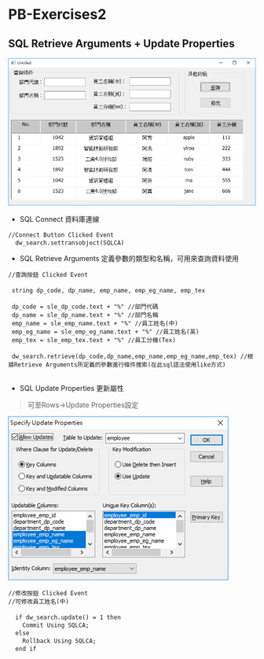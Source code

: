 # PB-Exercises2

## SQL Retrieve Arguments + Update Properties

![展示](https://github.com/2018-Intern/PB-Exercises2/blob/master/exercises_2.png)

* SQL Connect 資料庫連線
```
//Connect Button Clicked Event
  dw_search.settransobject(SQLCA) 
```

* SQL Retrieve Arguments 定義參數的類型和名稱，可用來查詢資料使用
```
//查詢按鈕 Clicked Event
 
 string dp_code, dp_name, emp_name, emp_eg_name, emp_tex
 
 dp_code = sle_dp_code.text + "%" //部門代碼
 dp_name = sle_dp_name.text + "%" //部門名稱
 emp_name = sle_emp_name.text + "%" //員工姓名(中)
 emp_eg_name = sle_emp_eg_name.text + "%" //員工姓名(英)
 emp_tex = sle_emp_tex.text + "%" //員工分機(Tex)
 
 dw_search.retrieve(dp_code,dp_name,emp_name,emp_eg_name,emp_tex) //根據Retrieve Arguments所定義的參數進行條件搜索(在此sql語法使用like方式)
 
```

* SQL Update Properties 更新屬性
 > 可至Rows->Update Properties設定
 
 ![參考示意圖](https://github.com/2018-Intern/PB-Exercises2/blob/master/update%20properties.png)
```
//修改按鈕 Clicked Event
//可修改員工姓名(中)

  if dw_search.update() = 1 then
    Commit Using SQLCA;
  else 
    Rollback Using SQLCA;
  end if
```


